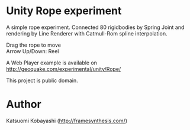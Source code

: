 Unity Rope experiment
=====================
A simple rope experiment. Connected 80 rigidbodies by Spring Joint and rendering by Line Renderer with Catmull-Rom spline interpolation.

Drag the rope to move  
Arrow Up/Down: Reel

A Web Player example is available on http://geoquake.com/experimental/unity/Rope/

This project is public domain.

Author
======
Katsuomi Kobayashi (http://framesynthesis.com/)
